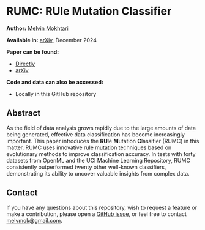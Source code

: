 # RUMC: **RU**le **M**utation **C**lassifier

**Author:** [Melvin Mokhtari](https://melvinmokhtari.com/)

**Available in:** [arXiv](https://arxiv.org/abs/2412.07885), December 2024

**Paper can be found:**
- [Directly](https://github.com/MelvinMo/RUMC-RUle-Mutation-Classifier/blob/main/RUMC_A%20Rule-based%20Classifier%20Inspired%20by%20Evolutionary%20Methods.pdf)
- [arXiv](https://arxiv.org/abs/2412.07885)

**Code and data can also be accessed:**
- Locally in this GitHub repository

## Abstract
As the field of data analysis grows rapidly due to the large amounts of data being generated, effective data classification has become increasingly important. This paper introduces the **RU**le **M**utation **C**lassifier (RUMC) in this matter. RUMC uses innovative rule mutation techniques based on evolutionary methods to improve classification accuracy. In tests with forty datasets from OpenML and the UCI Machine Learning Repository, RUMC consistently outperformed twenty other well-known classifiers, demonstrating its ability to uncover valuable insights from complex data.

## Contact
If you have any questions about this repository, wish to request a feature or make a contribution, please open a [GitHub issue](https://github.com/MelvinMo/RUMC-RUle-Mutation-Classifier/issues), or feel free to contact [melvmok@gmail.com](mailto:melvmok@gmail.com).
